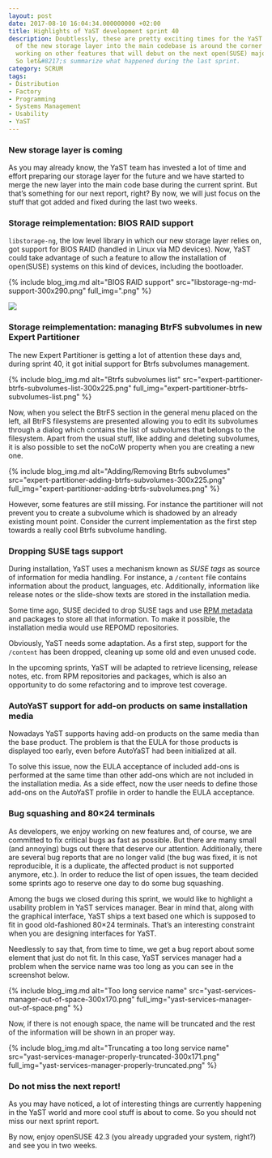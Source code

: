```yaml
---
layout: post
date: 2017-08-10 16:04:34.000000000 +02:00
title: Highlights of YaST development sprint 40
description: Doubtlessly, these are pretty exciting times for the YaST team. The merge
  of the new storage layer into the main codebase is around the corner and we are
  working on other features that will debut on the next open(SUSE) major release.
  So let&#8217;s summarize what happened during the last sprint.
category: SCRUM
tags:
- Distribution
- Factory
- Programming
- Systems Management
- Usability
- YaST
---
```


### New storage layer is coming

As you may already know, the YaST team has invested a lot of time and
effort preparing our storage layer for the future and we have started to
merge the new layer into the main code base during the current sprint.
But that’s something for our next report, right? By now, we will just
focus on the stuff that got added and fixed during the last two weeks.

### Storage reimplementation: BIOS RAID support

`libstorage-ng`, the low level library in which our new storage layer
relies on, got support for BIOS RAID (handled in Linux via MD devices).
Now, YaST could take advantage of such a feature to allow the
installation of open(SUSE) systems on this kind of devices, including
the bootloader.

{% include blog_img.md alt="BIOS RAID support"
src="libstorage-ng-md-support-300x290.png" full_img=".png" %}

[![](../../../../images/2017-08-10/.png)](../../../../images/2017-08-10/libstorage-ng-md-support.png)

### Storage reimplementation: managing BtrFS subvolumes in new Expert Partitioner

The new Expert Partitioner is getting a lot of attention these days and,
during sprint 40, it got initial support for Btrfs subvolumes
management.

{% include blog_img.md alt="Btrfs subvolumes list"
src="expert-partitioner-btrfs-subvolumes-list-300x225.png"
full_img="expert-partitioner-btrfs-subvolumes-list.png" %}


Now, when you select the BtrFS section in the general menu placed on the
left, all BtrFS filesystems are presented allowing you to edit its
subvolumes through a dialog which contains the list of subvolumes that
belongs to the filesystem. Apart from the usual stuff, like adding and
deleting subvolumes, it is also possible to set the noCoW property when
you are creating a new one.

{% include blog_img.md alt="Adding/Removing Btrfs subvolumes"
src="expert-partitioner-adding-btrfs-subvolumes-300x225.png"
full_img="expert-partitioner-adding-btrfs-subvolumes.png" %}

However, some features are still missing. For instance the partitioner
will not prevent you to create a subvolume which is shadowed by an
already existing mount point. Consider the current implementation as the
first step towards a really cool Btrfs subvolume handling.

### Dropping SUSE tags support

During installation, YaST uses a mechanism known as *SUSE tags* as
source of information for media handling. For instance, a `/content`
file contains information about the product, languages, etc.
Additionally, information like release notes or the slide-show texts are
stored in the installation media.

Some time ago, SUSE decided to drop SUSE tags and use [RPM metadata][1]
and packages to store all that information. To make it possible, the
installation media would use REPOMD repositories.

Obviously, YaST needs some adaptation. As a first step, support for the
`/content` has been dropped, cleaning up some old and even unused code.

In the upcoming sprints, YaST will be adapted to retrieve licensing,
release notes, etc. from RPM repositories and packages, which is also an
opportunity to do some refactoring and to improve test coverage.

### AutoYaST support for add-on products on same installation media

Nowadays YaST supports having add-on products on the same media than the
base product. The problem is that the EULA for those products is
displayed too early, even before AutoYaST had been initialized at all.

To solve this issue, now the EULA acceptance of included add-ons is
performed at the same time than other add-ons which are not included in
the installation media. As a side effect, now the user needs to define
those add-ons on the AutoYaST profile in order to handle the EULA
acceptance.

### Bug squashing and 80×24 terminals

As developers, we enjoy working on new features and, of course, we are
committed to fix critical bugs as fast as possible. But there are many
small (and annoying) bugs out there that deserve our attention.
Additionally, there are several bug reports that are no longer valid
(the bug was fixed, it is not reproducible, it is a duplicate, the
affected product is not supported anymore, etc.). In order to reduce the
list of open issues, the team decided some sprints ago to reserve one
day to do some bug squashing.

Among the bugs we closed during this sprint, we would like to highlight
a usability problem in YaST services manager. Bear in mind that, along
with the graphical interface, YaST ships a text based one which is
supposed to fit in good old-fashioned 80×24 terminals. That’s an
interesting constraint when you are designing interfaces for YaST.

Needlessly to say that, from time to time, we get a bug report about
some element that just do not fit. In this case, YaST services manager
had a problem when the service name was too long as you can see in the
screenshot below.

{% include blog_img.md alt="Too long service name"
src="yast-services-manager-out-of-space-300x170.png"
full_img="yast-services-manager-out-of-space.png" %}

Now, if there is not enough space, the name will be truncated and the
rest of the information will be shown in an proper way.

{% include blog_img.md alt="Truncating a too long service name"
src="yast-services-manager-properly-truncated-300x171.png"
full_img="yast-services-manager-properly-truncated.png" %}


### Do not miss the next report!

As you may have noticed, a lot of interesting things are currently
happening in the YaST world and more cool stuff is about to come. So you
should not miss our next sprint report.

By now, enjoy openSUSE 42.3 (you already upgraded your system, right?)
and see you in two weeks.



[1]: https://en.opensuse.org/openSUSE:Standards_Rpm_Metadata
